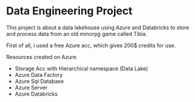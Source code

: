 # Data Engineering Project

This project is about a data lakehouse using Azure and Databricks to store and process data from an old mmorpg game called Tibia.

First of all, i used a free Azure acc, which gives 200$ credits for use.

Resources created on Azure.
- Storage Acc with Hierarchical namespace
(Data Lake)
- Azure Data Factory
- Azure Sql Database
- Azure Server
- Azure Databricks


